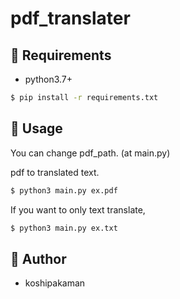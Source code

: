 pdf_translater
====
## :green_heart: Requirements
- python3.7+

```bash
$ pip install -r requirements.txt
```

## :blue_heart: Usage
You can change pdf_path. (at main.py)

pdf to translated text.

```bash
$ python3 main.py ex.pdf
```

If you want to only text translate,

```bash
$ python3 main.py ex.txt
```

## :poop: Author

- koshipakaman 
